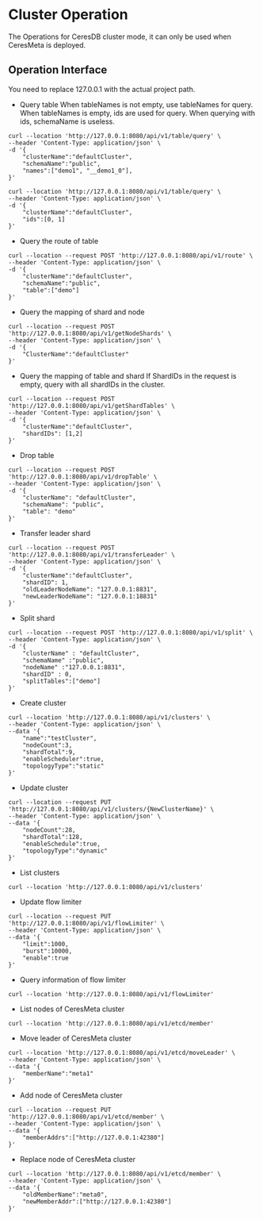 # Cluster Operation

The Operations for CeresDB cluster mode, it can only be used when CeresMeta is deployed.

## Operation Interface

You need to replace 127.0.0.1 with the actual project path.

- Query table
  When tableNames is not empty, use tableNames for query.
  When tableNames is empty, ids are used for query. When querying with ids, schemaName is useless.

```
curl --location 'http://127.0.0.1:8080/api/v1/table/query' \
--header 'Content-Type: application/json' \
-d '{
    "clusterName":"defaultCluster",
    "schemaName":"public",
    "names":["demo1", "__demo1_0"],
}'

curl --location 'http://127.0.0.1:8080/api/v1/table/query' \
--header 'Content-Type: application/json' \
-d '{
    "clusterName":"defaultCluster",
    "ids":[0, 1]
}'
```

- Query the route of table

```
curl --location --request POST 'http://127.0.0.1:8080/api/v1/route' \
--header 'Content-Type: application/json' \
-d '{
    "clusterName":"defaultCluster",
    "schemaName":"public",
    "table":["demo"]
}'
```

- Query the mapping of shard and node

```
curl --location --request POST 'http://127.0.0.1:8080/api/v1/getNodeShards' \
--header 'Content-Type: application/json' \
-d '{
    "ClusterName":"defaultCluster"
}'
```

- Query the mapping of table and shard
  If ShardIDs in the request is empty, query with all shardIDs in the cluster.

```
curl --location --request POST 'http://127.0.0.1:8080/api/v1/getShardTables' \
--header 'Content-Type: application/json' \
-d '{
    "clusterName":"defaultCluster",
    "shardIDs": [1,2]
}'
```

- Drop table

```
curl --location --request POST 'http://127.0.0.1:8080/api/v1/dropTable' \
--header 'Content-Type: application/json' \
-d '{
    "clusterName": "defaultCluster",
    "schemaName": "public",
    "table": "demo"
}'
```

- Transfer leader shard

```
curl --location --request POST 'http://127.0.0.1:8080/api/v1/transferLeader' \
--header 'Content-Type: application/json' \
-d '{
    "clusterName":"defaultCluster",
    "shardID": 1,
    "oldLeaderNodeName": "127.0.0.1:8831",
    "newLeaderNodeName": "127.0.0.1:18831"
}'
```

- Split shard

```
curl --location --request POST 'http://127.0.0.1:8080/api/v1/split' \
--header 'Content-Type: application/json' \
-d '{
    "clusterName" : "defaultCluster",
    "schemaName" :"public",
    "nodeName" :"127.0.0.1:8831",
    "shardID" : 0,
    "splitTables":["demo"]
}'
```

- Create cluster

```
curl --location 'http://127.0.0.1:8080/api/v1/clusters' \
--header 'Content-Type: application/json' \
--data '{
    "name":"testCluster",
    "nodeCount":3,
    "shardTotal":9,
    "enableScheduler":true,
    "topologyType":"static"
}'
```

- Update cluster

```
curl --location --request PUT 'http://127.0.0.1:8080/api/v1/clusters/{NewClusterName}' \
--header 'Content-Type: application/json' \
--data '{
    "nodeCount":28,
    "shardTotal":128,
    "enableSchedule":true,
    "topologyType":"dynamic"
}'
```

- List clusters

```
curl --location 'http://127.0.0.1:8080/api/v1/clusters'
```

- Update flow limiter

```
curl --location --request PUT 'http://127.0.0.1:8080/api/v1/flowLimiter' \
--header 'Content-Type: application/json' \
--data '{
    "limit":1000,
    "burst":10000,
    "enable":true
}'
```

- Query information of flow limiter

```
curl --location 'http://127.0.0.1:8080/api/v1/flowLimiter'
```

- List nodes of CeresMeta cluster

```
curl --location 'http://127.0.0.1:8080/api/v1/etcd/member'
```

- Move leader of CeresMeta cluster

```
curl --location 'http://127.0.0.1:8080/api/v1/etcd/moveLeader' \
--header 'Content-Type: application/json' \
--data '{
    "memberName":"meta1"
}'
```

- Add node of CeresMeta cluster

```
curl --location --request PUT 'http://127.0.0.1:8080/api/v1/etcd/member' \
--header 'Content-Type: application/json' \
--data '{
    "memberAddrs":["http://127.0.0.1:42380"]
}'
```

- Replace node of CeresMeta cluster

```
curl --location 'http://127.0.0.1:8080/api/v1/etcd/member' \
--header 'Content-Type: application/json' \
--data '{
    "oldMemberName":"meta0",
    "newMemberAddr":["http://127.0.0.1:42380"]
}'
```
